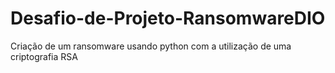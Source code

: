# Desafio-de-Projeto-RansomwareDIO
Criação de um ransomware usando python com a utilização de uma criptografia RSA
